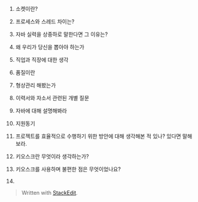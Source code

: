 
1. 소켓이란?

2. 프로세스와 스레드 차이는?

3. 자바 실력을 상중하로 말한다면 그 이유는?

4. 왜 우리가 당신을 뽑아야 하는가  
5. 직업과 직장에 대한 생각  
6. 품질이란  
7. 형상관리 해봤는가  
8. 이력서와 자소서 관련된 개별 질문
9. 자바에 대해 설명해봐라
10. 지원동기
11. 프로젝트를 효율적으로 수행하기 위한 방안에 대해 생각해본 적 있나? 있다면 말해보라.
12. 키오스크란 무엇이라 생각하는가?
13. 키오스크를 사용하며 불편한 점은 무엇이었나요?
14.  

> Written with [StackEdit](https://stackedit.io/).
<!--stackedit_data:
eyJoaXN0b3J5IjpbMTg1MzY1MTg4MSw3MzA5OTgxMTZdfQ==
-->